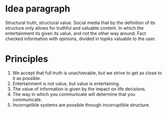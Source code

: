 # Idea paragraph
Structural truth, structural value. Social media that by the definition of its structure only allows for truthful and valuable content. In which the entertainment its given its value, and not the other way around. Fact checked information with opinions, divided in topiks valuable to the user.
# Principles
1. We accept that full truth is unachievable, but we strive to get as close to it as possible.
2. Entertainment is not value, but value is entertaining.
3. The value of information is given by the impact on life decisions.
4. The way in which you communicate will determine that you communicate.
5. Incorruptible systems are possible through incorruptible structure. 
